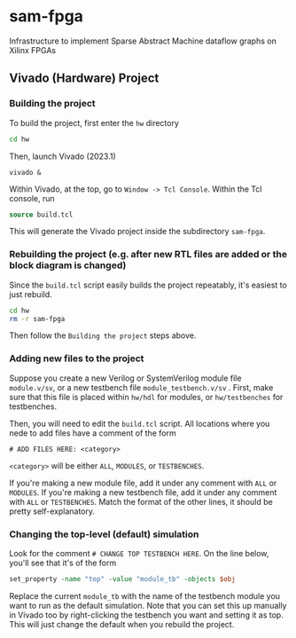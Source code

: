 # sam-fpga
Infrastructure to implement Sparse Abstract Machine dataflow graphs on Xilinx FPGAs

## Vivado (Hardware) Project

### Building the project
To build the project, first enter the `hw` directory
```bash
cd hw
```

Then, launch Vivado (2023.1)
```
vivado &
```

Within Vivado, at the top, go to `Window -> Tcl Console`. Within the Tcl console, run
```tcl
source build.tcl
```

This will generate the Vivado project inside the subdirectory `sam-fpga`.

### Rebuilding the project (e.g. after new RTL files are added or the block diagram is changed)
Since the `build.tcl` script easily builds the project repeatably, it's easiest to just rebuild.
```bash
cd hw
rm -r sam-fpga
```
Then follow the `Building the project` steps above.

### Adding new files to the project
Suppose you create a new Verilog or SystemVerilog module file `module.v/sv`, or a new testbench file `module_testbench.v/sv` . First, make sure that this file is placed within `hw/hdl` for modules, or `hw/testbenches` for testbenches. 

Then, you will need to edit the `build.tcl` script. All locations where you nede to add files have a comment of the form 

```
# ADD FILES HERE: <category>
```

`<category>` will be either `ALL`, `MODULES`, or `TESTBENCHES`.

If you're making a new module file, add it under any comment with `ALL` or `MODULES`. If you're making a new testbench file, add it under any comment with `ALL` or `TESTBENCHES`. Match the format of the other lines, it should be pretty self-explanatory.

### Changing the top-level (default) simulation
Look for the comment `# CHANGE TOP TESTBENCH HERE`. On the line below, you'll see that it's of the form

```tcl
set_property -name "top" -value "module_tb" -objects $obj
```

Replace the current `module_tb` with the name of the testbench module you want to run as the default simulation. Note that you can set this up manually in Vivado too by right-clicking the testbench you want and setting it as top. This will just change the default when you rebuild the project.
